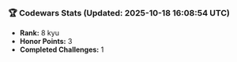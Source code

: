 ### 🏆 Codewars Stats (Updated: 2025-10-18 16:08:54 UTC)

- **Rank:** 8 kyu
- **Honor Points:** 3
- **Completed Challenges:** 1
